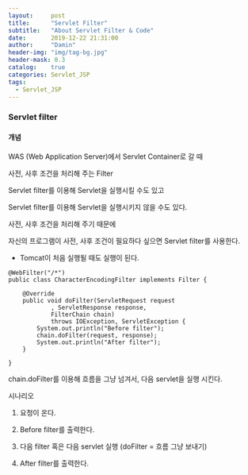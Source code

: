 ```yaml
---
layout:     post
title:      "Servlet Filter"
subtitle:   "About Servlet Filter & Code"
date:       2019-12-22 21:31:00
author:     "Damin"
header-img: "img/tag-bg.jpg"
header-mask: 0.3
catalog:    true
categories: Servlet_JSP
tags:
  - Servlet_JSP
---
```


### Servlet filter

#### 개념

WAS (Web Application Server)에서 Servlet Container로 갈 때

사전, 사후 조건을 처리해 주는 Filter

Servlet filter를 이용해 Servlet을 실행시킬 수도 있고

Servlet filter를 이용해 Servlet을 실행시키지 않을 수도 있다.

사전, 사후 조건을 처리해 주기 때문에

자신의 프로그램이 사전, 사후 조건이 필요하다 싶으면 Servlet filter를 사용한다.

- Tomcat이 처음 실행될 때도 실행이 된다.

~~~
@WebFilter("/*")
public class CharacterEncodingFilter implements Filter {

	@Override
	public void doFilter(ServletRequest request
			, ServletResponse response, 
			FilterChain chain)
			throws IOException, ServletException {
		System.out.println("Before filter");
		chain.doFilter(request, response);
		System.out.println("After filter");
	}

}
~~~

chain.doFilter를 이용해 흐름을 그냥 넘겨서, 다음 servlet을 실행 시킨다.

시나리오

1. 요청이 온다.

2. Before filter를 출력한다.

3. 다음 filter 혹은 다음 servlet 실행 (doFilter = 흐름 그냥 보내기)

4. After filter를 출력한다.
